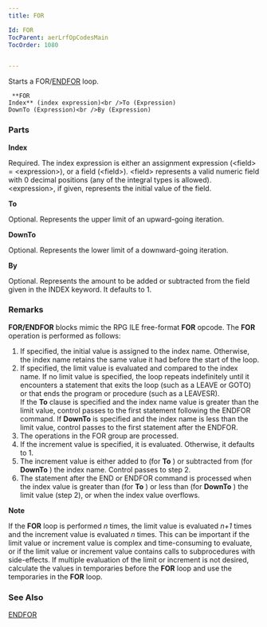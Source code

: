 ```yaml
---
title: FOR

Id: FOR
TocParent: aerLrfOpCodesMain
TocOrder: 1080


---
```


Starts a FOR/[ENDFOR](ENDFOR.html) loop.

```
 **FOR
Index** (index expression)<br />To (Expression)
DownTo (Expression)<br />By (Expression)
```

### Parts

**Index** 

Required. The index expression is either an assignment expression (&lt;field&gt; = &lt;expression&gt;), or a field (&lt;field&gt;). &lt;field&gt; represents a valid numeric field with 0 decimal positions (any of the integral types is allowed). &lt;expression&gt;, if given, represents the initial value of the field.


**To** 

Optional. Represents the upper limit of an upward-going iteration.


**DownTo** 

Optional. Represents the lower limit of a downward-going iteration.


**By** 

Optional. Represents the amount to be added or subtracted from the field given in the INDEX keyword. It defaults to 1.


### Remarks
**FOR/ENDFOR** blocks mimic the RPG ILE free-format **FOR** opcode. The **FOR** operation is performed as follows: 

1. If specified, the initial value is assigned to the index name.  Otherwise,
                the index name retains the same value it had before the start of the loop.
2. If specified, the limit value is evaluated and compared to the index name. 
                If no limit value is specified, the loop repeats indefinitely until it
                encounters a statement that exits the loop (such as a LEAVE or GOTO) or that
                ends the program or procedure (such as a LEAVESR).
                <br />
                If the **To**  clause is specified and the index name value
                is greater than the limit value, control passes to the first statement
                following the ENDFOR command.  If **DownTo** 
                is specified and the index name is less than the limit value, control passes to
                the first statement after the ENDFOR.
3. The operations in the
                FOR group are processed.
4. If the increment value is specified, it is evaluated.  Otherwise, it
                defaults to 1.
5. The increment value is either added to (for **To** ) or subtracted
                from (for **DownTo** ) the index name.  Control passes to
                step 2.
6. The statement after the END or ENDFOR command is processed when the index
                value is greater than (for **To** ) or less than (for **DownTo** )
                the limit value (step 2), or when the index value overflows.

**Note** 

If the **FOR** loop is performed *n* times, the limit value is evaluated *n+1* times and the increment value is evaluated *n* times. This can be important if the limit value or increment value is complex and time-consuming to evaluate, or if the limit value or increment value contains calls to subprocedures with side-effects. If multiple evaluation of the limit or increment is not desired, calculate the values in temporaries before the **FOR** loop and use the temporaries in the **FOR** loop. 

### See Also
[ENDFOR](ENDFOR.html) 
